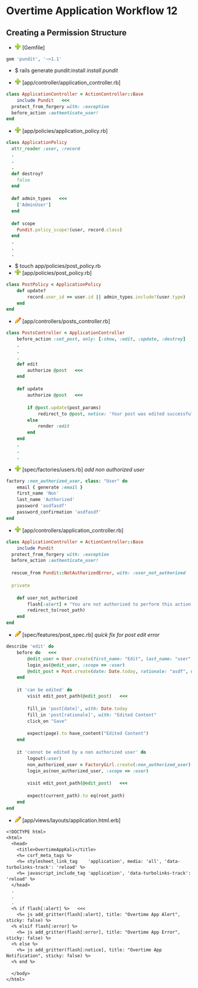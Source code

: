 # Overtime Application Workflow 12

## Creating a Permission Structure

- ![add](plus.png) [Gemfile]
```rb
gem 'pundit', '~>1.1'
```

- $ rails generate pundit:install *install pundit*

- ![add](plus.png) [app/controller/application_controller.rb]
```rb
class ApplicationController < ActionController::Base
	include Pundit   <<<
  protect_from_forgery with: :exception
  before_action :authenticate_user!
end
```

- ![add](plus.png) [app/policies/application_policy.rb]
```rb
class ApplicationPolicy
  attr_reader :user, :record
  .
  .
  .
  def destroy?
    false
  end

  def admin_types   <<<
    ['AdminUser']
  end

  def scope
    Pundit.policy_scope!(user, record.class)
  end
  .
  .
  .

```

- $ touch app/policies/post_policy.rb
- ![add](plus.png) [app/policies/post_policy.rb]
```rb
class PostPolicy < ApplicationPolicy
	def update?
		record.user_id == user.id || admin_types.include?(user.type)
	end
end
```

- ![edit](edit.png) [app/controllers/posts_controller.rb]
```rb
class PostsController < ApplicationController
	before_action :set_post, only: [:show, :edit, :update, :destroy]
	.
	.
	.
	def edit
		authorize @post   <<<
	end

	def update
		authorize @post   <<<
		
		if @post.update(post_params)
			redirect_to @post, notice: 'Your post was edited successfully'
		else
			render :edit
		end
	end
	.
	.
	.
```

- ![add](plus.png) [spec/factories/users.rb] *add non authorized user*
```rb
factory :non_authorized_user, class: "User" do
	email { generate :email }
	first_name 'Non'
	last_name 'Authorized'
	password 'asdfasdf'
	password_confirmation 'asdfasdf'
end
```

- ![add](plus.png) [app/controllers/application_controller.rb]
```rb
class ApplicationController < ActionController::Base
	include Pundit
  protect_from_forgery with: :exception
  before_action :authenticate_user!

  rescue_from Pundit::NotAuthorizedError, with: :user_not_authorized   <<<

  private

  	def user_not_authorized
  		flash[:alert] = "You are not authorized to perform this action."
  		redirect_to(root_path)
  	end
end
```

- ![edit](edit.png) [spec/features/post_spec.rb] *quick fix for post edit error*
```rb
describe 'edit' do
	before do   <<<
		@edit_user = User.create(first_name: "Edit", last_name: "user", email: "edit@user.com", password: "asdfasdf", password_confirmation: "asdfasdf")
		login_as(@edit_user, :scope => :user)
		@edit_post = Post.create(date: Date.today, rationale: "asdf", user_id: @edit_user.id)
	end

	it 'can be edited' do
		visit edit_post_path(@edit_post)   <<<

		fill_in 'post[date]', with: Date.today
		fill_in 'post[rationale]', with: "Edited Content"
		click_on "Save"

		expect(page).to have_content("Edited Content")
	end

	it 'cannot be edited by a non authorized user' do
		logout(:user)
		non_authorized_user = FactoryGirl.create(:non_authorized_user)
		login_as(non_authorized_user, :scope => :user)

		visit edit_post_path(@edit_post)   <<<

		expect(current_path).to eq(root_path)
	end
end
```

- ![edit](edit.png) [app/views/layouts/application.html.erb]
```erb
<!DOCTYPE html>
<html>
  <head>
    <title>OvertimeAppKali</title>
    <%= csrf_meta_tags %>
    <%= stylesheet_link_tag    'application', media: 'all', 'data-turbolinks-track': 'reload' %>
    <%= javascript_include_tag 'application', 'data-turbolinks-track': 'reload' %>
  </head>
  .
  .
  .
  <% if flash[:alert] %>   <<<
    <%= js add_gritter(flash[:alert], title: "Overtime App Alert", sticky: false) %>
  <% elsif flash[:error] %>
    <%= js add_gritter(flash[:error], title: "Overtime App Error", sticky: false) %>
  <% else %>
    <%= js add_gritter(flash[:notice], title: "Overtime App Notification", sticky: false) %>
  <% end %>

  </body>
</html>
```